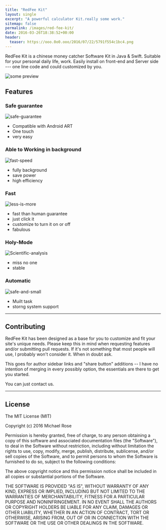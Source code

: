 ```yaml
---
title: "RedFee Kit"
layout: single
excerpt: "A powerful calculator Kit.really some work."
sitemap: false
permalink: /images/red-fee-kit/
date: 2016-03-26T18:38:52+00:00
header:
  teaser: https://ooo.0o0.ooo/2016/07/22/5791f554c1bc4.png
---
```


RedFee Kit is a chinese money catcher Software Kit in Java & Swift. Suitable for your personal daily life, work. Easily install on front-end and Server side --- one line code and could customized by you.

![some preview][1]

[1]: https://ooo.0o0.ooo/2016/07/22/5791f554c1bc4.png



## Features

### Safe guarantee

![safe-guarantee](https://ooo.0o0.ooo/2016/07/22/5791f5346a039.png)

- Compatible with Android ART
- One touch
- very easy

### Able to Working in background

![fast-speed](https://ooo.0o0.ooo/2016/07/22/5791f5348dfd4.png)

- fully background
- save power
- high efficiency

### Fast

![less-is-more](https://ooo.0o0.ooo/2016/07/22/5791f5347741f.png)

- fast than human guarantee
- just click it
- customize to turn it on or off
- fabulous

### Holy-Mode

![Scientific-analysis](https://ooo.0o0.ooo/2016/07/22/5791f5346b224.png)

- miss no one
- stable


### Automatic

![safe-and-small](https://ooo.0o0.ooo/2016/07/22/5791f53452fdc.png)

- Muilt task
- storng system support


---

## Contributing

RedFee Kit has been designed as a base for you to customize and fit your site's unique needs. Please keep this in mind when requesting features and/or submitting pull requests. If it's not something that most people will use, I probably won't consider it. When in doubt ask. 

This goes for author sidebar links and "share button" additions -- I have no intention of merging in every possibly option, the essentials are there to get you started.

You can just contact us.

---

## License

The MIT License (MIT)

Copyright (c) 2016 Michael Rose

Permission is hereby granted, free of charge, to any person obtaining a copy
of this software and associated documentation files (the "Software"), to deal
in the Software without restriction, including without limitation the rights
to use, copy, modify, merge, publish, distribute, sublicense, and/or sell
copies of the Software, and to permit persons to whom the Software is
furnished to do so, subject to the following conditions:

The above copyright notice and this permission notice shall be included in all
copies or substantial portions of the Software.

THE SOFTWARE IS PROVIDED "AS IS", WITHOUT WARRANTY OF ANY KIND, EXPRESS OR
IMPLIED, INCLUDING BUT NOT LIMITED TO THE WARRANTIES OF MERCHANTABILITY,
FITNESS FOR A PARTICULAR PURPOSE AND NONINFRINGEMENT. IN NO EVENT SHALL THE
AUTHORS OR COPYRIGHT HOLDERS BE LIABLE FOR ANY CLAIM, DAMAGES OR OTHER
LIABILITY, WHETHER IN AN ACTION OF CONTRACT, TORT OR OTHERWISE, ARISING FROM,
OUT OF OR IN CONNECTION WITH THE SOFTWARE OR THE USE OR OTHER DEALINGS IN THE
SOFTWARE.
